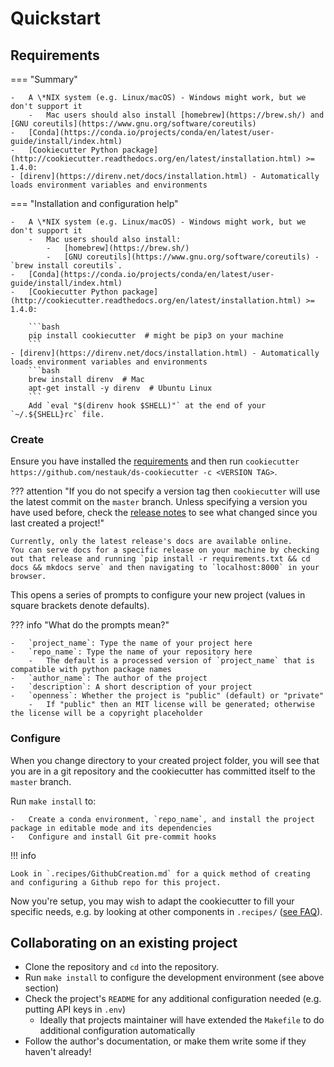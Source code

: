 # Quickstart

## Requirements

=== "Summary"

    -   A \*NIX system (e.g. Linux/macOS) - Windows might work, but we don't support it
        -   Mac users should also install [homebrew](https://brew.sh/) and [GNU coreutils](https://www.gnu.org/software/coreutils)
    -   [Conda](https://conda.io/projects/conda/en/latest/user-guide/install/index.html)
    -   [Cookiecutter Python package](http://cookiecutter.readthedocs.org/en/latest/installation.html) >= 1.4.0:
    - [direnv](https://direnv.net/docs/installation.html) - Automatically loads environment variables and environments

=== "Installation and configuration help"

    -   A \*NIX system (e.g. Linux/macOS) - Windows might work, but we don't support it
        -   Mac users should also install:
            -   [homebrew](https://brew.sh/)
            -   [GNU coreutils](https://www.gnu.org/software/coreutils) - `brew install coreutils`.
    -   [Conda](https://conda.io/projects/conda/en/latest/user-guide/install/index.html)
    -   [Cookiecutter Python package](http://cookiecutter.readthedocs.org/en/latest/installation.html) >= 1.4.0:

        ```bash
        pip install cookiecutter  # might be pip3 on your machine
        ```
    - [direnv](https://direnv.net/docs/installation.html) - Automatically loads environment variables and environments
        ```bash
        brew install direnv  # Mac
        apt-get install -y direnv  # Ubuntu Linux
        ```
        Add `eval "$(direnv hook $SHELL)"` at the end of your `~/.${SHELL}rc` file.

### Create

Ensure you have installed the [requirements](#requirements) and then run `cookiecutter https://github.com/nestauk/ds-cookiecutter -c <VERSION TAG>`.

??? attention "If you do not specify a version tag then `cookiecutter` will use the latest commit on the `master` branch. Unless specifying a version you have used before, check the [release notes](https://github.com/nestauk/ds-cookiecutter/releases) to see what changed since you last created a project!"

    Currently, only the latest release's docs are available online.
    You can serve docs for a specific release on your machine by checking out that release and running `pip install -r requirements.txt && cd docs && mkdocs serve` and then navigating to `localhost:8000` in your browser.

This opens a series of prompts to configure your new project (values in square brackets denote defaults).

??? info "What do the prompts mean?"

    -   `project_name`: Type the name of your project here
    -   `repo_name`: Type the name of your repository here
        -   The default is a processed version of `project_name` that is compatible with python package names
    -   `author_name`: The author of the project
    -   `description`: A short description of your project
    -   `openness`: Whether the project is "public" (default) or "private"
        -   If "public" then an MIT license will be generated; otherwise the license will be a copyright placeholder

### Configure

When you change directory to your created project folder, you will see that you are in a git repository and the cookiecutter has committed itself to the `master` branch.

Run `make install` to:

    -   Create a conda environment, `repo_name`, and install the project package in editable mode and its dependencies
    -   Configure and install Git pre-commit hooks

!!! info

    Look in `.recipes/GithubCreation.md` for a quick method of creating and configuring a Github repo for this project.

Now you're setup, you may wish to adapt the cookiecutter to fill your specific needs, e.g. by looking at other components in `.recipes/` ([see FAQ](../faq/#what-customisations-can-i-make-when-setting-up-the-cookiecutter-without-defeating-the-point-of-having-a-standard-project-template)).

## Collaborating on an existing project

-   Clone the repository and `cd` into the repository.
-   Run `make install` to configure the development environment (see above section)
-   Check the project's `README` for any additional configuration needed (e.g. putting API keys in `.env`)
    -   Ideally that projects maintainer will have extended the `Makefile` to do additional configuration automatically
-   Follow the author's documentation, or make them write some if they haven't already!
